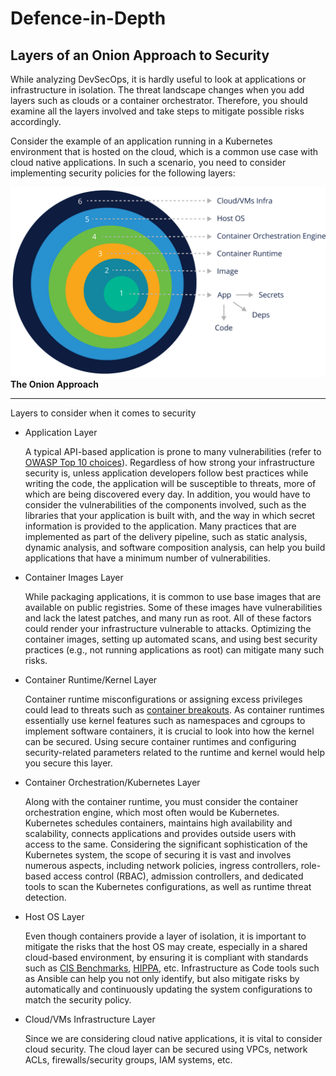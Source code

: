 # Defence-in-Depth

## Layers of an Onion Approach to Security

While analyzing DevSecOps, it is hardly useful to look at applications or infrastructure in isolation. The threat landscape changes when you add layers such as clouds or a container orchestrator. Therefore, you should examine all the layers involved and take steps to mitigate possible risks accordingly.

Consider the example of an application running in a Kubernetes environment that is hosted on the cloud, which is a common use case with cloud native applications. In such a scenario, you need to consider implementing security policies for the following layers:

![](<../../.gitbook/assets/image (2).png>)**The Onion Approach**

****

Layers to consider when it comes to security

*   Application Layer

    A typical API-based application is prone to many vulnerabilities (refer to [OWASP Top 10 choices](https://owasp.org/www-project-top-ten/)). Regardless of how strong your infrastructure security is, unless application developers follow best practices while writing the code, the application will be susceptible to threats, more of which are being discovered every day. In addition, you would have to consider the vulnerabilities of the components involved, such as the libraries that your application is built with, and the way in which secret information is provided to the application. Many practices that are implemented as part of the delivery pipeline, such as  static analysis, dynamic analysis, and software composition analysis, can help you build applications that have a minimum number of vulnerabilities.
*   Container Images Layer

    While packaging applications, it is common to use base images that are available on public registries. Some of these images have vulnerabilities and lack the latest patches, and many run as root. All of these factors could render your infrastructure vulnerable to attacks. Optimizing the container images, setting up automated scans, and using best security practices (e.g., not running applications as root) can mitigate many such risks.
*   Container Runtime/Kernel Layer

    Container runtime misconfigurations or assigning excess privileges could lead to threats such as [container breakouts](https://attackdefense.com/listingnoauth?labtype=container-security-container-host-security\&subtype=container-security-container-host-security-breakouts). As container runtimes essentially use kernel features such as namespaces and cgroups to implement software containers, it is crucial to look into how the kernel can be secured. Using secure container runtimes and configuring security-related parameters related to the runtime and kernel would help you secure this layer.
*   Container Orchestration/Kubernetes Layer

    Along with the container runtime, you must consider the container orchestration engine, which most often would be Kubernetes. Kubernetes schedules containers, maintains high availability and scalability, connects applications and provides outside users with access to the same. Considering the significant sophistication of the Kubernetes system, the scope of securing it is vast and involves numerous aspects, including network policies, ingress controllers, role-based access control (RBAC), admission controllers, and dedicated tools to scan the Kubernetes configurations, as well as runtime threat detection.
*   Host OS Layer

    Even though containers provide a layer of isolation, it is important to mitigate the risks that the host OS may create, especially in a shared cloud-based environment, by ensuring it is compliant with standards such as [CIS Benchmarks](https://www.cisecurity.org/cis-benchmarks/), [HIPPA](https://www.hhs.gov/hipaa/index.html), etc. Infrastructure as Code tools such as Ansible can help you not only identify, but also mitigate risks by automatically and continuously updating the system configurations to match the security policy.
*   Cloud/VMs Infrastructure Layer

    Since we are considering cloud native applications, it is vital to consider cloud security. The cloud layer can be secured using VPCs, network ACLs, firewalls/security groups, IAM systems, etc.

